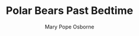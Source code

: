 ---
tag: 📚Book
title: "Polar Bears Past Bedtime"
author: [Mary Pope Osborne]
category: [Juvenile Fiction]
isbn: 0375894691 9780375894695
cover: http://books.google.com/books/content?id=85kulvQh0ygC&printsec=frontcover&img=1&zoom=1&edge=curl&source=gbs_api
status: unread
Location: Physical
---
